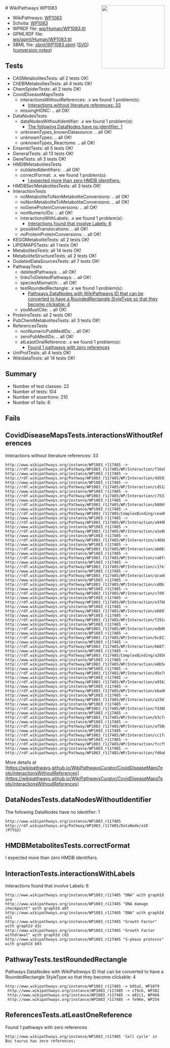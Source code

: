 <img style="float: right; width: 200px" src="../logo.png" />
# WikiPathways WP1083

* WikiPathways: [WP1083](https://identifiers.org/wikipathways:WP1083)
* Scholia: [WP1083](https://scholia.toolforge.org/wikipathways/WP1083)
* WPRDF file: [wp/Human/WP1083.ttl](../wp/Human/WP1083.ttl)
* GPMLRDF file: [wp/gpml/Human/WP1083.ttl](../wp/gpml/Human/WP1083.ttl)
* SBML file: [sbml/WP1083.sbml](../sbml/WP1083.sbml) ([SVG](../sbml/WP1083.svg)) ([conversion notes](../sbml/WP1083.txt))

## Tests
* CASMetabolitesTests: all 2 tests OK!
* ChEBIMetabolitesTests: all 4 tests OK!
* ChemSpiderTests: all 2 tests OK!
* CovidDiseaseMapsTests
    * interactionsWithoutReferences: .x we found 1 problem(s):
        * [Interactions without literature references: 33](#9701cd22)
    * missingHGNC: .. all OK!
* DataNodesTests
    * dataNodesWithoutIdentifier: .x we found 1 problem(s):
        * [The following DataNodes have no identifier: 1](#d2d32fa0)
    * unknownTypes_knownDatasource: .. all OK!
    * unknownTypes: .. all OK!
    * unknownTypes_Reactome: .. all OK!
* EnsemblTests: all 5 tests OK!
* GeneralTests: all 13 tests OK!
* GeneTests: all 3 tests OK!
* HMDBMetabolitesTests
    * outdatedIdentifiers: .. all OK!
    * correctFormat: .x. we found 1 problem(s):
        * [I expected more than zero HMDB identifiers.](#ad154c1e)
* HMDBSecMetabolitesTests: all 3 tests OK!
* InteractionTests
    * noMetaboliteToNonMetaboliteConversions: .. all OK!
    * noNonMetaboliteToMetaboliteConversions: .. all OK!
    * noGeneProteinConversions: .. all OK!
    * nonNumericIDs: .. all OK!
    * interactionsWithLabels: .x we found 1 problem(s):
        * [Interactions found that involve Labels: 6](#630d267d)
    * possibleTranslocations: .. all OK!
    * noProteinProteinConversions: .. all OK!
* KEGGMetaboliteTests: all 2 tests OK!
* LIPIDMAPSTests: all 1 tests OK!
* MetabolitesTests: all 14 tests OK!
* MetaboliteStructureTests: all 2 tests OK!
* OudatedDataSourcesTests: all 7 tests OK!
* PathwayTests
    * deletedPathways: .. all OK!
    * linksToDeletedPathways: .. all OK!
    * speciesMismatch: .. all OK!
    * testRoundedRectangle: .x we found 1 problem(s):
        * [Pathways DataNodes with WikiPathways ID that can be converted to have a RoundedRectangle StyleType so that they become clickable: 4](#9fbad3ce)
    * youMustCite: .. all OK!
* ProteinsTests: all 2 tests OK!
* PubChemMetabolitesTests: all 3 tests OK!
* ReferencesTests
    * nonNumericPubMedIDs: .. all OK!
    * zeroPubMedIDs: .. all OK!
    * atLeastOneReference: .x we found 1 problem(s):
        * [Found 1 pathways with zero references](#35eb778e)
* UniProtTests: all 4 tests OK!
* WikidataTests: all 14 tests OK!


## Summary

* Number of test classes: 22
* Number of tests: 104
* Number of assertions: 210
* Number of fails: 6

## Fails

<a name="9701cd22" />

## CovidDiseaseMapsTests.interactionsWithoutReferences

Interactions without literature references: 33
```
http://www.wikipathways.org/instance/WP1083_r117485 -> http://rdf.wikipathways.org/Pathway/WP1083_r117485/WP/Interaction/f16e8
http://www.wikipathways.org/instance/WP1083_r117485 -> http://rdf.wikipathways.org/Pathway/WP1083_r117485/WP/Interaction/dd593
http://www.wikipathways.org/instance/WP1083_r117485 -> http://rdf.wikipathways.org/Pathway/WP1083_r117485/WP/Interaction/cd512
http://www.wikipathways.org/instance/WP1083_r117485 -> http://rdf.wikipathways.org/Pathway/WP1083_r117485/WP/Interaction/c7537
http://www.wikipathways.org/instance/WP1083_r117485 -> http://rdf.wikipathways.org/Pathway/WP1083_r117485/WP/Interaction/b8869
http://www.wikipathways.org/instance/WP1083_r117485 -> http://rdf.wikipathways.org/Pathway/WP1083_r117485/ComplexBinding/cead0
http://www.wikipathways.org/instance/WP1083_r117485 -> http://rdf.wikipathways.org/Pathway/WP1083_r117485/WP/Interaction/a949b
http://www.wikipathways.org/instance/WP1083_r117485 -> http://rdf.wikipathways.org/Pathway/WP1083_r117485/WP/Interaction/a1e80
http://www.wikipathways.org/instance/WP1083_r117485 -> http://rdf.wikipathways.org/Pathway/WP1083_r117485/WP/Interaction/c46bb
http://www.wikipathways.org/instance/WP1083_r117485 -> http://rdf.wikipathways.org/Pathway/WP1083_r117485/WP/Interaction/ab063
http://www.wikipathways.org/instance/WP1083_r117485 -> http://rdf.wikipathways.org/Pathway/WP1083_r117485/WP/Interaction/ca8fc
http://www.wikipathways.org/instance/WP1083_r117485 -> http://rdf.wikipathways.org/Pathway/WP1083_r117485/WP/Interaction/c17e7
http://www.wikipathways.org/instance/WP1083_r117485 -> http://rdf.wikipathways.org/Pathway/WP1083_r117485/WP/Interaction/aca40
http://www.wikipathways.org/instance/WP1083_r117485 -> http://rdf.wikipathways.org/Pathway/WP1083_r117485/WP/Interaction/cd0b1
http://www.wikipathways.org/instance/WP1083_r117485 -> http://rdf.wikipathways.org/Pathway/WP1083_r117485/WP/Interaction/c7d97
http://www.wikipathways.org/instance/WP1083_r117485 -> http://rdf.wikipathways.org/Pathway/WP1083_r117485/WP/Interaction/e37bb
http://www.wikipathways.org/instance/WP1083_r117485 -> http://rdf.wikipathways.org/Pathway/WP1083_r117485/WP/Interaction/eb897
http://www.wikipathways.org/instance/WP1083_r117485 -> http://rdf.wikipathways.org/Pathway/WP1083_r117485/WP/Interaction/f291c
http://www.wikipathways.org/instance/WP1083_r117485 -> http://rdf.wikipathways.org/Pathway/WP1083_r117485/WP/Interaction/edb06
http://www.wikipathways.org/instance/WP1083_r117485 -> http://rdf.wikipathways.org/Pathway/WP1083_r117485/WP/Interaction/bc823
http://www.wikipathways.org/instance/WP1083_r117485 -> http://rdf.wikipathways.org/Pathway/WP1083_r117485/WP/Interaction/b6077
http://www.wikipathways.org/instance/WP1083_r117485 -> http://rdf.wikipathways.org/Pathway/WP1083_r117485/ComplexBinding/a2858
http://www.wikipathways.org/instance/WP1083_r117485 -> http://rdf.wikipathways.org/Pathway/WP1083_r117485/WP/Interaction/e8b5e
http://www.wikipathways.org/instance/WP1083_r117485 -> http://rdf.wikipathways.org/Pathway/WP1083_r117485/WP/Interaction/d5e79
http://www.wikipathways.org/instance/WP1083_r117485 -> http://rdf.wikipathways.org/Pathway/WP1083_r117485/WP/Interaction/a91b2
http://www.wikipathways.org/instance/WP1083_r117485 -> http://rdf.wikipathways.org/Pathway/WP1083_r117485/WP/Interaction/ebad6
http://www.wikipathways.org/instance/WP1083_r117485 -> http://rdf.wikipathways.org/Pathway/WP1083_r117485/WP/Interaction/a23d1
http://www.wikipathways.org/instance/WP1083_r117485 -> http://rdf.wikipathways.org/Pathway/WP1083_r117485/WP/Interaction/f436b
http://www.wikipathways.org/instance/WP1083_r117485 -> http://rdf.wikipathways.org/Pathway/WP1083_r117485/WP/Interaction/b3cfc
http://www.wikipathways.org/instance/WP1083_r117485 -> http://rdf.wikipathways.org/Pathway/WP1083_r117485/WP/Interaction/af58d
http://www.wikipathways.org/instance/WP1083_r117485 -> http://rdf.wikipathways.org/Pathway/WP1083_r117485/WP/Interaction/cc1fa
http://www.wikipathways.org/instance/WP1083_r117485 -> http://rdf.wikipathways.org/Pathway/WP1083_r117485/WP/Interaction/fccf9
http://www.wikipathways.org/instance/WP1083_r117485 -> http://rdf.wikipathways.org/Pathway/WP1083_r117485/WP/Interaction/fd0ab
```

More details at [https://wikipathways.github.io/WikiPathwaysCurator/CovidDiseaseMapsTests/interactionsWithoutReferences](https://wikipathways.github.io/WikiPathwaysCurator/CovidDiseaseMapsTests/interactionsWithoutReferences)

<a name="d2d32fa0" />

## DataNodesTests.dataNodesWithoutIdentifier

The following DataNodes have no identifier: 1
```
http://www.wikipathways.org/instance/WP1083_r117485 http://rdf.wikipathways.org/Pathway/WP1083_r117485/DataNode/a10 (PTTG3)
```

<a name="ad154c1e" />

## HMDBMetabolitesTests.correctFormat

I expected more than zero HMDB identifiers.
<a name="630d267d" />

## InteractionTests.interactionsWithLabels

Interactions found that involve Labels: 6
```
http://www.wikipathways.org/instance/WP1083_r117485 "DNA" with graphId ace
http://www.wikipathways.org/instance/WP1083_r117485 "DNA damage checkpoint" with graphId a0f
http://www.wikipathways.org/instance/WP1083_r117485 "DNA" with graphId a11
http://www.wikipathways.org/instance/WP1083_r117485 "Growth Factor" with graphId d3c
http://www.wikipathways.org/instance/WP1083_r117485 "Growth Factor 
withdrawal" with graphId c83
http://www.wikipathways.org/instance/WP1083_r117485 "S-phase proteins" with graphId b03
```

<a name="9fbad3ce" />

## PathwayTests.testRoundedRectangle

Pathways DataNodes with WikiPathways ID that can be converted to have a RoundedRectangle StyleType so that they become clickable: 4
```
http://www.wikipathways.org/instance/WP1083_r117485 -> b95a2, WP1079
 http://www.wikipathways.org/instance/WP1083_r117485 -> cf9cb, WP382
 http://www.wikipathways.org/instance/WP1083_r117485 -> e82c1, WP466
 http://www.wikipathways.org/instance/WP1083_r117485 -> fe96e, WP254
 ```

<a name="35eb778e" />

## ReferencesTests.atLeastOneReference

Found 1 pathways with zero references
```
http://www.wikipathways.org/instance/WP1083_r117485 'Cell cycle' in Bos taurus has zero references; 
```

